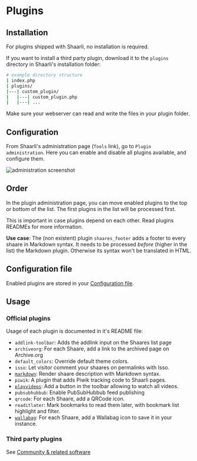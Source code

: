 # Plugins

## Installation

For plugins shipped with Shaarli, no installation is required.

If you want to install a third party plugin, download it to the `plugins` directory in Shaarli's installation folder:

```bash
# example directory structure
| index.php
| plugins/
|---| custom_plugin/
|   |---| custom_plugin.php
|   |---| ...

```

Make sure your webserver can read and write the files in your plugin folder.


## Configuration

From Shaarli's administration page (`Tools` link), go to `Plugin administration`. Here you can enable and disable all plugins available, and configure them.

![administration screenshot](https://camo.githubusercontent.com/5da68e191969007492ca0fbeb25f3b2357b748cc/687474703a2f2f692e696d6775722e636f6d2f766837544643712e706e67)


## Order

In the plugin administration page, you can move enabled plugins to the top or bottom of the list. The first plugins in the list will be processed first.

This is important in case plugins depend on each other. Read plugins READMEs for more information.

**Use case**: The (non existent) plugin `shaares_footer` adds a footer to every shaare in Markdown syntax. It needs to be processed *before* (higher in the list) the Markdown plugin. Otherwise its syntax won't be translated in HTML.


## Configuration file

Enabled plugins are stored in your [Configuration file](Shaarli-configuration).

## Usage

### Official plugins

Usage of each plugin is documented in it's README file:

 * `addlink-toolbar`: Adds the addlink input on the Shaares list page
 * `archiveorg`: For each Shaare, add a link to the archived page on Archive.org
 * `default_colors`: Override default theme colors.
 * `isso`: Let visitor comment your shaares on permalinks with Isso.
 * [`markdown`](https://github.com/shaarli/Shaarli/blob/master/plugins/markdown/README.md): Render shaare description with Markdown syntax.
 * `piwik`: A plugin that adds Piwik tracking code to Shaarli pages.
 * [`playvideos`](https://github.com/shaarli/Shaarli/blob/master/plugins/playvideos/README.md): Add a button in the toolbar allowing to watch all videos.
 * `pubsubhubbub`: Enable PubSubHubbub feed publishing
 * `qrcode`: For each Shaare, add a QRCode icon.
 * `readitlater`: Mark bookmarks to read them later, with bookmark list highlight and filter.
 * [`wallabag`](https://github.com/shaarli/Shaarli/blob/master/plugins/wallabag/README.md):  For each Shaare, add a Wallabag icon to save it in your instance.


### Third party plugins

See [Community & related software](https://shaarli.readthedocs.io/en/master/Community-and-related-software/)
